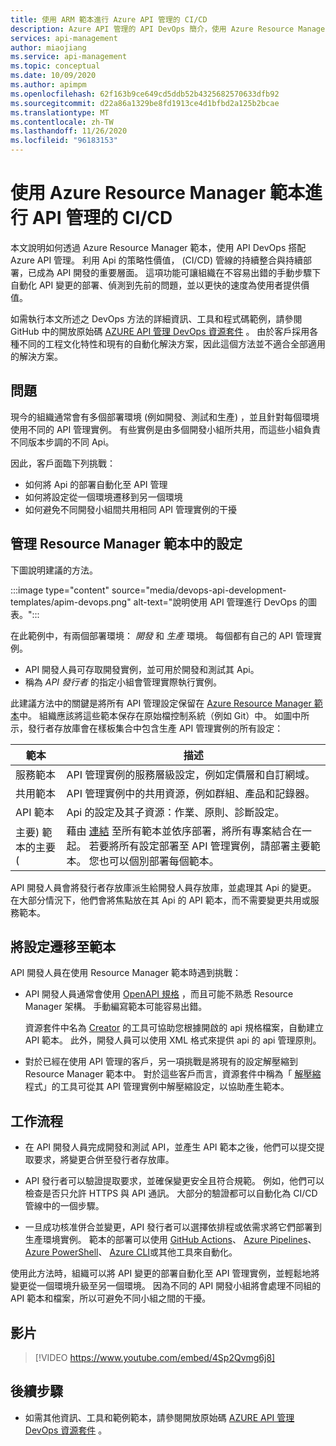 ```yaml
---
title: 使用 ARM 範本進行 Azure API 管理的 CI/CD
description: Azure API 管理的 API DevOps 簡介，使用 Azure Resource Manager 範本來管理 CI/CD 管線中的 API 部署
services: api-management
author: miaojiang
ms.service: api-management
ms.topic: conceptual
ms.date: 10/09/2020
ms.author: apimpm
ms.openlocfilehash: 62f163b9ce649cd5ddb52b4325682570633dfb92
ms.sourcegitcommit: d22a86a1329be8fd1913ce4d1bfbd2a125b2bcae
ms.translationtype: MT
ms.contentlocale: zh-TW
ms.lasthandoff: 11/26/2020
ms.locfileid: "96183153"
---
```

# <a name="cicd-for-api-management-using-azure-resource-manager-templates"></a>使用 Azure Resource Manager 範本進行 API 管理的 CI/CD

本文說明如何透過 Azure Resource Manager 範本，使用 API DevOps 搭配 Azure API 管理。 利用 Api 的策略性價值， (CI/CD) 管線的持續整合與持續部署，已成為 API 開發的重要層面。 這項功能可讓組織在不容易出錯的手動步驟下自動化 API 變更的部署、偵測到先前的問題，並以更快的速度為使用者提供價值。 

如需執行本文所述之 DevOps 方法的詳細資訊、工具和程式碼範例，請參閱 GitHub 中的開放原始碼 [AZURE API 管理 DevOps 資源套件](https://github.com/Azure/azure-api-management-devops-resource-kit) 。 由於客戶採用各種不同的工程文化特性和現有的自動化解決方案，因此這個方法並不適合全部適用的解決方案。

## <a name="the-problem"></a>問題

現今的組織通常會有多個部署環境 (例如開發、測試和生產) ，並且針對每個環境使用不同的 API 管理實例。 有些實例是由多個開發小組所共用，而這些小組負責不同版本步調的不同 Api。

因此，客戶面臨下列挑戰：

* 如何將 Api 的部署自動化至 API 管理
* 如何將設定從一個環境遷移到另一個環境
* 如何避免不同開發小組間共用相同 API 管理實例的干擾

## <a name="manage-configurations-in-resource-manager-templates"></a>管理 Resource Manager 範本中的設定

下圖說明建議的方法。 

:::image type="content" source="media/devops-api-development-templates/apim-devops.png" alt-text="說明使用 API 管理進行 DevOps 的圖表。":::

在此範例中，有兩個部署環境： *開發* 和 *生產* 環境。 每個都有自己的 API 管理實例。 

* API 開發人員可存取開發實例，並可用於開發和測試其 Api。 
* 稱為 *API 發行者* 的指定小組會管理實際執行實例。

此建議方法中的關鍵是將所有 API 管理設定保留在 [Azure Resource Manager 範本](../azure-resource-manager/templates/template-syntax.md)中。 組織應該將這些範本保存在原始檔控制系統（例如 Git）中。 如圖中所示，發行者存放庫會在樣板集合中包含生產 API 管理實例的所有設定：

|範本  |描述  |
|---------|---------|
|服務範本     | API 管理實例的服務層級設定，例如定價層和自訂網域。         |
|共用範本     |  API 管理實例中的共用資源，例如群組、產品和記錄器。    |
|API 範本     |  Api 的設定及其子資源：作業、原則、診斷設定。        |
|主要) 範本的主要 (     |   藉由 [連結](../azure-resource-manager/templates/linked-templates.md) 至所有範本並依序部署，將所有專案結合在一起。 若要將所有設定部署至 API 管理實例，請部署主要範本。 您也可以個別部署每個範本。       |

API 開發人員會將發行者存放庫派生給開發人員存放庫，並處理其 Api 的變更。 在大部分情況下，他們會將焦點放在其 Api 的 API 範本，而不需要變更共用或服務範本。

## <a name="migrate-configurations-to-templates"></a>將設定遷移至範本
API 開發人員在使用 Resource Manager 範本時遇到挑戰：

* API 開發人員通常會使用 [OpenAPI 規格](https://github.com/OAI/OpenAPI-Specification) ，而且可能不熟悉 Resource Manager 架構。 手動編寫範本可能容易出錯。 

   資源套件中名為 [Creator](https://github.com/Azure/azure-api-management-devops-resource-kit/blob/master/src/APIM_ARMTemplate/README.md#Creator) 的工具可協助您根據開啟的 api 規格檔案，自動建立 API 範本。 此外，開發人員可以使用 XML 格式來提供 api 的 api 管理原則。 

* 對於已經在使用 API 管理的客戶，另一項挑戰是將現有的設定解壓縮到 Resource Manager 範本中。 對於這些客戶而言，資源套件中稱為「 [解壓縮](https://github.com/Azure/azure-api-management-devops-resource-kit/blob/master/src/APIM_ARMTemplate/README.md#extractor) 程式」的工具可從其 API 管理實例中解壓縮設定，以協助產生範本。  

## <a name="workflow"></a>工作流程

* 在 API 開發人員完成開發和測試 API，並產生 API 範本之後，他們可以提交提取要求，將變更合併至發行者存放庫。 

* API 發行者可以驗證提取要求，並確保變更安全且符合規範。 例如，他們可以檢查是否只允許 HTTPS 與 API 通訊。 大部分的驗證都可以自動化為 CI/CD 管線中的一個步驟。

* 一旦成功核准併合並變更，API 發行者可以選擇依排程或依需求將它們部署到生產環境實例。 範本的部署可以使用 [GitHub Actions](https://github.com/Azure/apimanagement-devops-samples)、 [Azure Pipelines](/azure/devops/pipelines)、 [Azure PowerShell](../azure-resource-manager/templates/deploy-powershell.md)、 [Azure CLI](../azure-resource-manager/templates/deploy-cli.md)或其他工具來自動化。


使用此方法時，組織可以將 API 變更的部署自動化至 API 管理實例，並輕鬆地將變更從一個環境升級至另一個環境。 因為不同的 API 開發小組將會處理不同組的 API 範本和檔案，所以可避免不同小組之間的干擾。

## <a name="video"></a>影片

> [!VIDEO https://www.youtube.com/embed/4Sp2Qvmg6j8]

## <a name="next-steps"></a>後續步驟

- 如需其他資訊、工具和範例範本，請參閱開放原始碼 [AZURE API 管理 DevOps 資源套件](https://github.com/Azure/azure-api-management-devops-resource-kit) 。